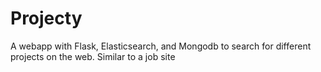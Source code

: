# Projecty
A webapp with Flask, Elasticsearch, and Mongodb  to search for different projects on the web. Similar to a job site
